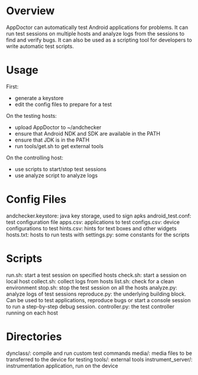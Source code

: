 Overview
========
AppDoctor can automatically test Android applications for problems. It can run test sessions on multiple hosts and analyze logs from the sessions to find and verify bugs. It can also be used as a scripting tool for developers to write automatic test scripts.

Usage
=====
First:
* generate a keystore
* edit the config files to prepare for a test

On the testing hosts:
* upload AppDoctor to ~/andchecker
* ensure that Android NDK and SDK are available in the PATH
* ensure that JDK is in the PATH
* run tools/get.sh to get external tools

On the controlling host:
* use scripts to start/stop test sessions
* use analyze script to analyze logs

Config Files
============
andchecker.keystore: java key storage, used to sign apks
android_test.conf: test configuration file
apps.csv: applications to test
configs.csv: device configurations to test
hints.csv: hints for text boxes and other widgets
hosts.txt: hosts to run tests with
settings.py: some constants for the scripts

Scripts
=======
run.sh: start a test session on specified hosts
check.sh: start a session on local host
collect.sh: collect logs from hosts
list.sh: check for a clean environment
stop.sh: stop the test session on all the hosts
analyze.py: analyze logs of test sessions
reproduce.py: the underlying building block. Can be used to test applications, reproduce bugs or start a console session to run a step-by-step debug session.
controller.py: the test controller running on each host

Directories
===========
dynclass/: compile and run custom test commands
media/: media files to be transferred to the device for testing
tools/: external tools
instrument_server/: instrumentation application, run on the device
